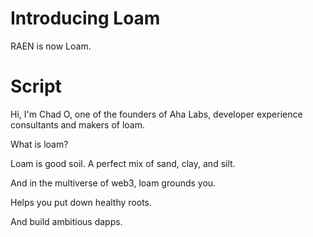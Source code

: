 Introducing Loam
================

RAEN is now Loam.

Script
======

Hi, I'm Chad O, one of the founders of Aha Labs, developer experience consultants and makers of loam.

What is loam?

Loam is good soil. A perfect mix of sand, clay, and silt.

And in the multiverse of web3, loam grounds you.

Helps you put down healthy roots.

And build ambitious dapps.
